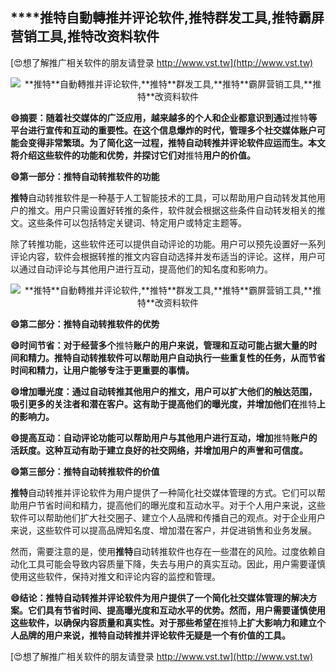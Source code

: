 ## ****推特**自動轉推并评论软件,**推特**群发工具,**推特**霸屏营销工具,**推特**改资料软件**

[😍想了解推广相关软件的朋友请登录 http://www.vst.tw](http://www.vst.tw)

 <center><img src="https://vst.tw/MP4/tuiguang/png/0.png" alt="**推特**自動轉推并评论软件,**推特**群发工具,**推特**霸屏营销工具,**推特**改资料软件"></center>

**😄摘要：随着社交媒体的广泛应用，越来越多的个人和企业都意识到通过**推特**等平台进行宣传和互动的重要性。在这个信息爆炸的时代，管理多个社交媒体账户可能会变得非常繁琐。为了简化这一过程，**推特**自动转推并评论软件应运而生。本文将介绍这些软件的功能和优势，并探讨它们对**推特**用户的价值。**

**😄第一部分：**推特**自动转推软件的功能**

**推特**自动转推软件是一种基于人工智能技术的工具，可以帮助用户自动转发其他用户的推文。用户只需设置好转推的条件，软件就会根据这些条件自动转发相关的推文。这些条件可以包括特定关键词、特定用户或特定主题等。

除了转推功能，这些软件还可以提供自动评论的功能。用户可以预先设置好一系列评论内容，软件会根据转推的推文内容自动选择并发布适当的评论。这样，用户可以通过自动评论与其他用户进行互动，提高他们的知名度和影响力。

 <center><img src="https://vst.tw/MP4/tuiguang/png/7.png" alt="**推特**自動轉推并评论软件,**推特**群发工具,**推特**霸屏营销工具,**推特**改资料软件"></center>

**😄第二部分：**推特**自动转推软件的优势**

**😄时间节省：对于经营多个**推特**账户的用户来说，管理和互动可能占据大量的时间和精力。**推特**自动转推软件可以帮助用户自动执行一些重复性的任务，从而节省时间和精力，让用户能够专注于更重要的事情。**

**😄增加曝光度：通过自动转推其他用户的推文，用户可以扩大他们的触达范围，吸引更多的关注者和潜在客户。这有助于提高他们的曝光度，并增加他们在**推特**上的影响力。**

**😄提高互动：自动评论功能可以帮助用户与其他用户进行互动，增加**推特**账户的活跃度。这种互动有助于建立良好的社交网络，并增加用户的声誉和可信度。**

**😄第三部分：**推特**自动转推软件的价值**

**推特**自动转推并评论软件为用户提供了一种简化社交媒体管理的方式。它们可以帮助用户节省时间和精力，提高他们的曝光度和互动水平。对于个人用户来说，这些软件可以帮助他们扩大社交圈子、建立个人品牌和传播自己的观点。对于企业用户来说，这些软件可以提高品牌知名度、增加潜在客户，并促进销售和业务发展。

然而，需要注意的是，使用**推特**自动转推软件也存在一些潜在的风险。过度依赖自动化工具可能会导致内容质量下降，失去与用户的真实互动。因此，用户需要谨慎使用这些软件，保持对推文和评论内容的监控和管理。

**😄结论：**推特**自动转推并评论软件为用户提供了一个简化社交媒体管理的解决方案。它们具有节省时间、提高曝光度和互动水平的优势。然而，用户需要谨慎使用这些软件，以确保内容质量和真实性。对于那些希望在**推特**上扩大影响力和建立个人品牌的用户来说，**推特**自动转推并评论软件无疑是一个有价值的工具。**

[😍想了解推广相关软件的朋友请登录 http://www.vst.tw](http://www.vst.tw)



